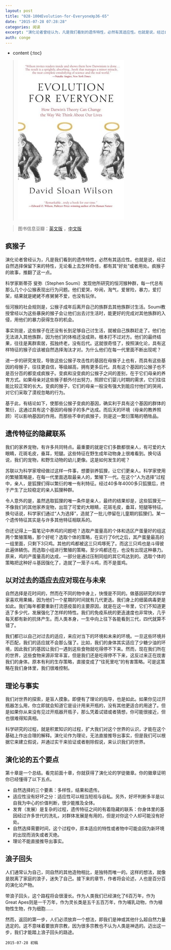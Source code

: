 ```yaml
---
layout: post
title: "028-100《Evolution-for-Everyone》p36-65"
date: "2015-07-28 07:28:28"
categories: 阅读
excerpt: "演化论者曾经认为，凡是我们看到的遗传特性，必然有其适应性。也就是说，经过自然选择保留下来的特性，无论看上去怎样奇怪，都有其“好处”或者用处。疯猴子的故事，推翻了这一点..."
auth: conge
---
```

* content
{:toc}

>  ![Evolution for Everyone 封面](/assets/images/阅读/118382-82fb2ece17c628e9.jpg)

> 图书信息豆瓣：[英文版](http://book.douban.com/subject/2570988/) ，[中文版](http://book.douban.com/subject/10588813/)

## 疯猴子

演化论者曾经认为，凡是我们看到的遗传特性，必然有其适应性。也就是说，经过自然选择保留下来的特性，无论看上去怎样奇怪，都有其“好处”或者用处。疯猴子的故事，推翻了这一点。

科学家斯蒂芬 叟弥（Stephen Soumi）发现他所研究的恒河猴种群，每一代总有那么几个小公猴表现出行为问题。他们爱哭，吵闹，淘气，爱冒险，暴力，爱打架，结果就是姥姥不疼舅舅不爱，也没有玩伴。

恒河猴的社会规则是，公猴子成年后离开自己的族群去其他族群讨生活。Soumi教授曾经以为这些暴戾的猴子会让他们出去讨生活时，能更好的完成对其他族群的入侵，用他们的暴力获得生存的机会。

事实则是，这些猴子在还没有长到足够自己讨生活，就被自己族群赶走了。他们也无法进入其他族群，因为他们的体格还没成熟，根本打不过对方。他们的最终结果，往往是离群索居，孤独终老，没有后代。这就很奇怪了，按照演化论，具有这样特征的猴子应该被自然选择淘汰才对。为什么他们在每一代里面不断出现呢？

进一步的研究发现，导致这些公猴子攻击性的基因在母猴子上也有，而具有这些基因的母猴子，往往更自信，等级越高，拥有更多后代。具有这个基因的公猴子也不是百分百的都变成疯猴子。变疯和没变疯的公猴子之间的差别，在于它们母亲的养育方式。如果母亲对这些猴子额外付出努力，照顾它们婴儿时期的需求，它们往往能比较正常的长大。变疯的猴子，它们的母亲一般没有强大到能应付他们的哭闹，对它们采取了漠视忽略的行为。

基于此，有结论如下，使那些公猴子变疯的基因，确实利于具有这个基因的群体的繁衍，这通过具有这个基因的母猴子的多产达成。而后天的环境（母亲的教养照顾）可以影响基因的作用。而那些不幸的疯猴子，则是这一繁衍策略的牺牲品。

## 遗传特征的隐藏联系

我们的家养宠物，有许多共同特点。最重要的就是它们多数都很亲人，有可爱的大眼睛，花斑毛皮，垂耳，短腿。这些特征在野生成年动物身上很难看到。换句话说，我们的宠物，和野生动物的幼儿更像。这是如何发生的呢？

苏联以为科学家增经做过这样一件事，想要驯养狐狸，让它们更亲人。科学家使用的繁殖策略是，在每一代里面选取最亲人的，繁殖下一代。在这个“人为选择”过程中，亲人，是狐狸们得以繁衍的唯一有利特征。经过40多年4000多只狐狸后，终于产生了比较稳定的亲人狐狸种群。

令人意外的是，虽然选取狐狸的唯一条件是亲人，最终的结果却是，这些狐狸无一不像我们的其他家养宠物，出现了可爱的大眼睛，花斑毛皮，垂耳，短腿等特征。换句话说，科学家们通过“人为选择”，造就了一批儿停留在儿童期的狐狸们。某一个遗传特征其实是与许多其他特征相联系的。

你还记得上一篇笔记中养鸡的问题吧？选取产蛋量高的个体和选区产蛋量好的组这两个繁殖策略，那个好呢？选取个体的策略，在实行了6代之后，其产蛋量最高的一组里面，只剩下3只鸡。其他的鸡都被这三只鸡啄死了。而这三只鸡也是斗得彼此遍体鳞伤。而选取小组进行繁殖的策略，至少鸡都还在，也没有出现这种暴力。原来，鸡的产蛋量高的达成，一部分是通过压制同组的其它鸡达到的。选取个体的策略把这种好斗基因强化了，造就了一笼子斗鸡，而不是蛋鸡。

## 以对过去的适应去应对现在与未来

自然选择是花时间的，然而在不同的物中身上，快慢是不同的。做基因研究的科学家喜欢用果蝇，因为他们一个星期的时间就有几代更迭。我们身上的细菌病毒更是如此。我们每年都要重新打流感疫苗的主要原因，就是在这一年里，它们不知道更迭了多少代，发展强化了怎样的特性。我们的免疫系统的更迭速度也非常快，几乎每天都有新的抗体产生。而人类本身，一生中向上往下各能看到三代，四代就算不错了。

我们都已以自己对过去的适应，来应对当下的环境和未来的环境。一旦这些环境并不匹配，我们的适应就不会那么强了。比如，我们的身体其实适应了少糖少油的环境，因此我们的基因让我们一遇到这些食物就吃得停不下来。然而，现在我们所在的世界，这些食物来源非常丰富，但是我们还是吃得停不下来，这反过来正在戕害我们的身体。原本有利的生存策略，直接变成了“往死里吃”的有害策略。可是这策略在我们身体里，我们很难控制。

## 理论与事实

我们对世界的探索，是盲人摸象。即便有了理论的指导，也是如此。如果你见过开瓶器怎么用，你立即就会知道它是设计用来开瓶的，没有其他更适合的用途了。但是如果你从来没有见过开瓶器开瓶子，那么凭着试错或者猜想，你可能很接近，但也很难得知真相。

科学研究的过程，就是积累知识的过程，扩大我们对这个世界的认识，才能在这个基础上作出合理的解释。演化论作为理论，无法直接推导出事实，但是我们可以根据它来建立假说，并通过实干来验证或者剔除假说，来认识我们的世界。

## 演化论的五个要点

第十章是一个总结。看完前面十章，你就获得了演化论的学徒徽章。你的徽章证明你已经懂得了以下五点。

* 自然选择的三个要素：多样性，结果和遗传。
* 适应性没有好坏之分：适应性可以相当短视与自私。另外，好坏判断多半是以自我为中心的价值判断，很少能推及全体。
* 发育（发展）是复杂的过程，遗传特征之间的有着隐藏的联系：你身体里的基因经过许多世代的洗礼，对群体发展是有用的，但是对你这个人却可能没有好处。
* 自然选择需要时间，这个过程中，原本适应的特性或者物中可能会因为新环境的出现而消失或者灭绝。
* 理论不能直接推导出事实。

## 浪子回头

人们通常认为自己，同自然的其他造物相比，是独特而唯一的。这样的想法，就像是脱离了家庭的浪子，迷失了自己。接下来的章节，作者将会论述，人也是百分百的演化论产物。

带浪子回头，这个路程将会很漫长。作为人类我们已经演化了6百万年，作为Great Apes则是一千万年，作为灵长类是五千五百万年，作为哺乳动物，作为植物性生物，作为细胞……

然而，返回的第一步，人们必须放弃一个想法，即我们是神或其他什么超自然力量选定的。这不意味着要放弃宗教，因为很多宗教也不认为人类是神选的。迈出这一步，我们才能踏上浪子回头的路途。

```
2015-07-28 初稿
```
